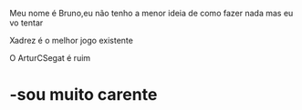 Meu nome é Bruno,eu não tenho a menor ideia de como fazer nada mas eu vo tentar


Xadrez é o melhor jogo existente


O ArturCSegat é ruim


# -sou muito carente 
